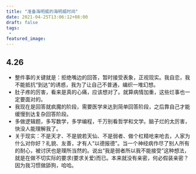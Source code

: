 ```yaml
---
title: "准备海明威的海明威时间"
date: 2021-04-25T13:06:12+08:00
draft: false
tags:
 - 
featured_image:
---
```

## 4.26
- 整件事的关键就是：拒绝嘴边的回答，暂时接受表象，正视现实。我自恋，我不能抵抗“到达”的诱惑，我为了让自己不普通，编织一堆幻想。
- 肚子疼的厉害，看来是真的心痛，应该想对了。就算病情加重，这些烂事也一定要面对的。
- 我现在是回答就疯魔的阶段，需要医学来达到简单回答阶段，之后靠自己才能缓慢到达复杂回答阶段。
- 多做逻辑题，多写数学，多学编程，千万别看哲学和文学。脑子烂的太厉害，快没人能理解我了。
- 关于现实：不是天才、不是貌若天仙、不是弱者、做个杠精呛来呛去，人家为什么对你好？礼貌、友善，才有人“以德报德”。当一个神经病作尽了别人所有的耐心，被讨厌也是理所当然的。说出“我是弱者所以我不能接受”这种想法，就是在做不切实际的要求(要求关爱)而已。本来就没有亲密，何必假装亲密？因为我习惯做舔狗，哈哈。
